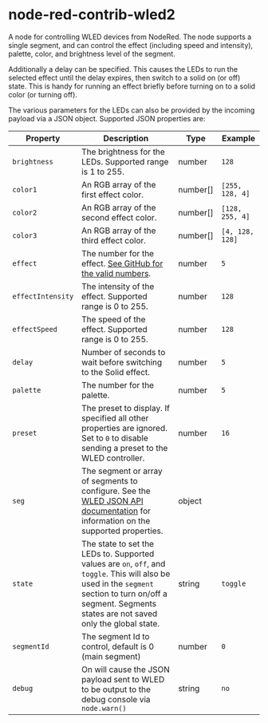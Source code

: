 # node-red-contrib-wled2

A node for controlling WLED devices from NodeRed. The node supports a single segment, and can control the effect (including speed and intensity), palette,
color, and brightness level of the segment.

Additionally a delay can be specified. This causes the LEDs to run the selected effect until the delay expires, then switch to a solid on (or off) state.
This is handy for running an effect briefly before turning on to a solid color (or turning off).

The various parameters for the LEDs can also be provided by the incoming payload via a JSON object. Supported JSON properties are:

| Property          | Description                                                                                                                                                                                            | Type     | Example         |
| ----------------- | ------------------------------------------------------------------------------------------------------------------------------------------------------------------------------------------------------ | -------- | --------------- |
| `brightness`      | The brightness for the LEDs. Supported range is 1 to 255.                                                                                                                                              | number   | `128`           |
| `color1`          | An RGB array of the first effect color.                                                                                                                                                                | number[] | `[255, 128, 4]` |
| `color2`          | An RGB array of the second effect color.                                                                                                                                                               | number[] | `[128, 255, 4]` |
| `color3`          | An RGB array of the third effect color.                                                                                                                                                                | number[] | `[4, 128, 128]` |
| `effect`          | The number for the effect. [See GitHub for the valid numbers](https://github.com/Aircoookie/WLED/blob/e57d5d86f3416a3c07587739f7e85cb6d09eb15b/wled00/FX.h#L103).                                      | number   | `5`             |
| `effectIntensity` | The intensity of the effect. Supported range is 0 to 255.                                                                                                                                              | number   | `128`           |
| `effectSpeed`     | The speed of the effect. Supported range is 0 to 255.                                                                                                                                                  | number   | `128`           |
| `delay`           | Number of seconds to wait before switching to the Solid effect.                                                                                                                                        | number   | `5`             |
| `palette`         | The number for the palette.                                                                                                                                                                            | number   | `5`             |
| `preset`          | The preset to display. If specified all other properties are ignored. Set to `0` to disable sending a preset to the WLED controller.                                                                   | number   | `16`            |
| `seg`             | The segment or array of segments to configure. See the [WLED JSON API documentation](https://github.com/Aircoookie/WLED/wiki/JSON-API#setting-new-values) for information on the supported properties. | object   |                 |
| `state`           | The state to set the LEDs to. Supported values are `on`, `off`, and `toggle`. This will also be used in the `segment` section to turn on/off a segment. Segments states are not saved only the global state.                                                                                                                         | string   | `toggle`        |
| `segmentId`   | The segment Id to control, default is 0 (main segment)    | number    | `0`
| `debug`   | On will cause the JSON payload sent to WLED to be output to the debug console via `node.warn()`   | string    | `no`